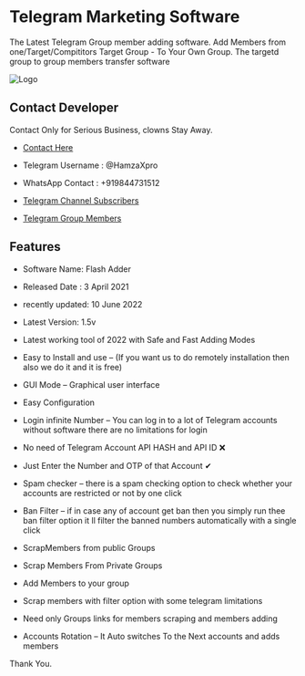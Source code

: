 
# Telegram Marketing Software

The Latest Telegram Group member adding software. Add Members from one/Target/Compititors Target Group - To Your Own Group. The targetd group to group members transfer software

![Logo](https://www.cryptoxpromoter.com/wp-content/uploads/2022/06/Telegram-Groupmember-adder.jpg)


## Contact Developer 

Contact Only for Serious Business, clowns Stay Away.

- [Contact Here](https://www.cryptoxpromoter.com/buy-now/)
- Telegram Username : @HamzaXpro
- WhatsApp Contact : +919844731512

- [Telegram Channel Subscribers](https://www.cryptoxpromoter.com/telegram-services/)
- [Telegram Group Members](https://www.cryptoxpromoter.com/telegram-services/)
## Features

- Software Name: Flash Adder
- Released Date : 3 April 2021
- recently updated: 10 June 2022
- Latest Version: 1.5v

- Latest working tool of 2022 with Safe and Fast Adding Modes
- Easy to Install and use – (If you want us to do remotely installation then also we do it and it is free)
- GUI Mode – Graphical user interface
- Easy Configuration
- Login infinite Number – You can log in to a lot of Telegram accounts without software there are no limitations for login
- No need of Telegram Account API HASH and API ID ❌
- Just Enter the Number and OTP of that Account ✔
- Spam checker – there is a spam checking option to check whether your accounts are restricted or not by one click
- Ban Filter – if in case any of account get ban then you simply run thee ban filter option it ll filter the banned numbers automatically with a single click
- ScrapMembers from public Groups
- Scrap Members From Private Groups
- Add Members to your group
- Scrap members with filter option with some telegram limitations
- Need only Groups links for members scraping and members adding
- Accounts Rotation – It Auto switches To the Next accounts and adds members

Thank You.